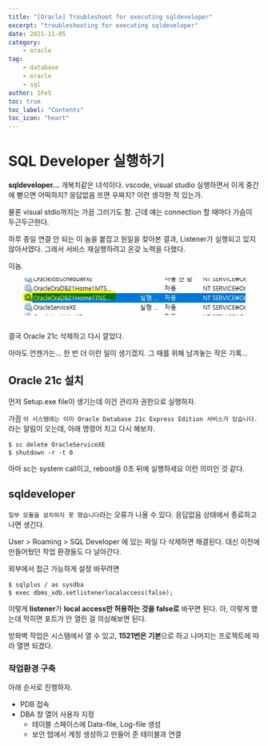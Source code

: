```yaml
---
title: "[Oracle] Troubleshoot for executing sqldeveloper"
excerpt: "troubleshooting for executing sqldeveloper"
date: 2021-11-05
category:
    - oracle
tag:
    - database
    - oracle
    - sql
author: 1FeS
toc: true
toc_label: "Contents"
toc_icon: "heart"
---
```


# SQL Developer 실행하기

**sqldeveloper...** 개복치같은 녀석이다. vscode, visual studio 실행하면서 이게 중간에 뻗으면 어떡하지? 응답없음 뜨면 우짜지? 이런 생각한 적 있는가.

물론 visual stdio까지는 가끔 그러기도 함. 근데 얘는 connection 할 때마다 가슴이 두근두근한다.

하루 종일 연결 안 되는 이 놈을 붙잡고 원일을 찾아본 결과, Listener가 실행되고 있지 않아서였다. 그래서 서비스 재실행하려고 온갖 노력을 다했다.

이놈.

<img src="/_img/2021-11-05/listener_service.jpg" style="margin: auto auto; display: block; border: 1px black;"/>
<br/>

결국 Oracle 21c 삭제하고 다시 깔았다.

아마도 언젠가는... 한 번 더 이런 일이 생기겠지. 
그 때를 위해 남겨놓는 작은 기록...

## Oracle 21c 설치

먼저 Setup.exe file이 생기는데 이건 관리자 권한으로 실행하자.

가끔 `이 시스템에는 이미 Oracle Database 21c Express Edition 서비스가 있습니다.` 라는 알림이 오는데, 아래 명령어 치고 다시 해보자.

```
$ sc delete OracleServiceXE
$ shutdown -r -t 0
```

아마 sc는 system call이고, reboot을 0초 뒤에 실행하세요 이런 의미인 것 같다.

## sqldeveloper

`일부 모듈을 설치하지 못 했습니다`라는 오류가 나올 수 있다. 응답없음 상태에서 종료하고 나면 생긴다.

User > Roaming > SQL Developer 에 있는 파일 다 삭제하면 해결된다. 대신 이전에 만들어뒀던 작업 환경들도 다 날아간다.

외부에서 접근 가능하게 설정 바꾸려면

```
$ sqlplus / as sysdba
$ exec dbms_xdb.setlistenerlocalaccess(false);
```

이렇게 **listener**가 **local access만 허용하는 것을 false로** 바꾸면 된다.
아, 이렇게 했는데 막히면 포트가 안 열린 걸 의심해보면 된다.

방화벽 작업은 시스템에서 열 수 있고, **1521번은 기본**으로 하고 나머지는 프로젝트에 따라 열면 되겠다.

### 작업환경 구축

아래 순서로 진행하자.

- PDB 접속
- DBA 창 열어 사용자 지정
  - 테이블 스페이스에 Data-file, Log-file 생성
  - 보안 탭에서 계정 생성하고 만들어 준 테이블과 연결

